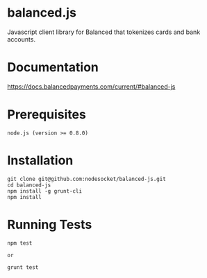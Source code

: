 balanced.js
===========

Javascript client library for Balanced that tokenizes cards and bank accounts.

Documentation
=============

https://docs.balancedpayments.com/current/#balanced-js

Prerequisites
===========

    node.js (version >= 0.8.0)

Installation
============

    git clone git@github.com:nodesocket/balanced-js.git
    cd balanced-js
    npm install -g grunt-cli
    npm install

Running Tests
=============

    npm test

    or

    grunt test

